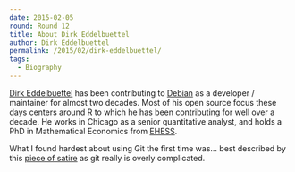 ```yaml
---
date: 2015-02-05
round: Round 12
title: About Dirk Eddelbuettel
author: Dirk Eddelbuettel
permalink: /2015/02/dirk-eddelbuettel/
tags:
  - Biography
---
```

[Dirk Eddelbuettel](http://dirk.eddelbuettel.com) has been contributing to
[Debian](http://www.debian.org) as a developer / maintainer for almost two
decades. Most of his open source focus these days centers around
[R](http://www.r-project.org) to which he has been contributing for well
over a decade. He works in Chicago as a senior quantitative analyst, and
holds a PhD in Mathematical Economics from [EHESS](http://www.ehess.fr/en/ehess).

What I found hardest about using Git the first time was... best described 
by this [piece of satire](http://git-man-page-generator.lokaltog.net/) as git 
really is overly complicated.  
